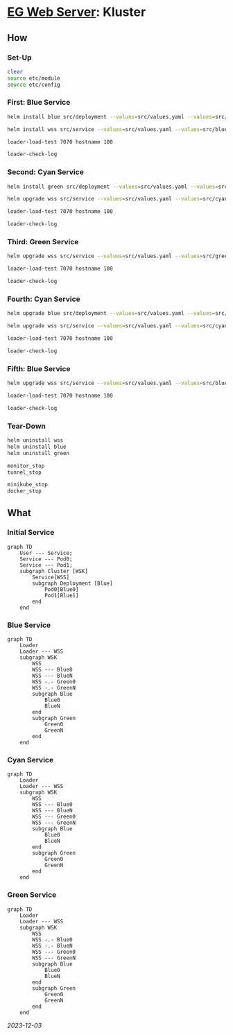 


# [EG Web Server](../README.md): Kluster


## How

### Set-Up
```bash
clear
source etc/module
source etc/config
```

### First: Blue Service
```bash
helm install blue src/deployment --values=src/values.yaml --values=src/blue.yaml
```
```bash
helm install wss src/service --values=src/values.yaml --values=src/blue.yaml
```
```bash
loader-load-test 7070 hostname 100
```
```bash
loader-check-log
```

### Second: Cyan Service
```bash
helm install green src/deployment --values=src/values.yaml --values=src/green.yaml
```
```bash
helm upgrade wss src/service --values=src/values.yaml --values=src/cyan.yaml
```
```bash
loader-load-test 7070 hostname 100
```
```bash
loader-check-log
```

### Third: Green Service
```bash
helm upgrade wss src/service --values=src/values.yaml --values=src/green.yaml
```
```bash
loader-load-test 7070 hostname 100
```
```bash
loader-check-log
```

### Fourth: Cyan Service
```bash
helm upgrade blue src/deployment --values=src/values.yaml --values=src/blue.yaml
```
```bash
helm upgrade wss src/service --values=src/values.yaml --values=src/cyan.yaml
```
```bash
loader-load-test 7070 hostname 100
```
```bash
loader-check-log
```

### Fifth: Blue Service
```bash
helm upgrade wss src/service --values=src/values.yaml --values=src/blue.yaml
```
```bash
loader-load-test 7070 hostname 100
```
```bash
loader-check-log
```

### Tear-Down
```bash
helm uninstall wss
helm uninstall blue
helm uninstall green
```
```bash
monitor_stop
tunnel_stop
```
```bash
minikube_stop
docker_stop
```


## What

### Initial Service
```mermaid
graph TD
    User --- Service;
    Service --- Pod0;
    Service --- Pod1;
    subgraph Cluster [WSK]
        Service[WSS]
        subgraph Deployment [Blue]
            Pod0[Blue0]
            Pod1[Blue1]
        end
    end
```

### Blue Service
```mermaid
graph TD
    Loader
    Loader --- WSS
    subgraph WSK
        WSS
        WSS --- Blue0
        WSS --- BlueN
        WSS -.- Green0
        WSS -.- GreenN
        subgraph Blue
            Blue0
            BlueN
        end
        subgraph Green
            Green0
            GreenN
        end
    end
```

### Cyan Service
```mermaid
graph TD
    Loader
    Loader --- WSS
    subgraph WSK
        WSS
        WSS --- Blue0
        WSS --- BlueN
        WSS --- Green0
        WSS --- GreenN
        subgraph Blue
            Blue0
            BlueN
        end
        subgraph Green
            Green0
            GreenN
        end
    end
```

### Green Service
```mermaid
graph TD
    Loader
    Loader --- WSS
    subgraph WSK
        WSS
        WSS -.- Blue0
        WSS -.- BlueN
        WSS --- Green0
        WSS --- GreenN
        subgraph Blue
            Blue0
            BlueN
        end
        subgraph Green
            Green0
            GreenN
        end
    end
```

*2023-12-03*
